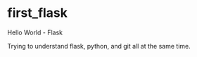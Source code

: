 # first_flask
Hello World - Flask


Trying to understand flask, python, and git all at the same time. 
